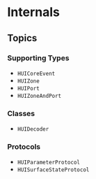 # Internals

## Topics

### Supporting Types

- ``HUICoreEvent``
- ``HUIZone``
- ``HUIPort``
- ``HUIZoneAndPort``

### Classes

- ``HUIDecoder``

### Protocols

- ``HUIParameterProtocol``
- ``HUISurfaceStateProtocol``
